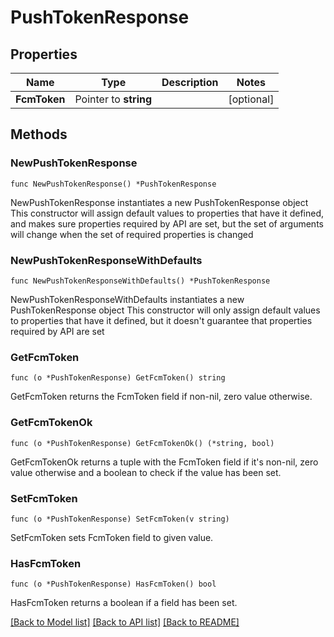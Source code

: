 # PushTokenResponse

## Properties

Name | Type | Description | Notes
------------ | ------------- | ------------- | -------------
**FcmToken** | Pointer to **string** |  | [optional] 

## Methods

### NewPushTokenResponse

`func NewPushTokenResponse() *PushTokenResponse`

NewPushTokenResponse instantiates a new PushTokenResponse object
This constructor will assign default values to properties that have it defined,
and makes sure properties required by API are set, but the set of arguments
will change when the set of required properties is changed

### NewPushTokenResponseWithDefaults

`func NewPushTokenResponseWithDefaults() *PushTokenResponse`

NewPushTokenResponseWithDefaults instantiates a new PushTokenResponse object
This constructor will only assign default values to properties that have it defined,
but it doesn't guarantee that properties required by API are set

### GetFcmToken

`func (o *PushTokenResponse) GetFcmToken() string`

GetFcmToken returns the FcmToken field if non-nil, zero value otherwise.

### GetFcmTokenOk

`func (o *PushTokenResponse) GetFcmTokenOk() (*string, bool)`

GetFcmTokenOk returns a tuple with the FcmToken field if it's non-nil, zero value otherwise
and a boolean to check if the value has been set.

### SetFcmToken

`func (o *PushTokenResponse) SetFcmToken(v string)`

SetFcmToken sets FcmToken field to given value.

### HasFcmToken

`func (o *PushTokenResponse) HasFcmToken() bool`

HasFcmToken returns a boolean if a field has been set.


[[Back to Model list]](../README.md#documentation-for-models) [[Back to API list]](../README.md#documentation-for-api-endpoints) [[Back to README]](../README.md)


